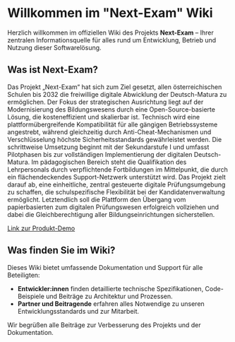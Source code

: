 # Willkommen im "Next-Exam" Wiki

Herzlich willkommen im offiziellen Wiki des Projekts **Next-Exam** – Ihrer zentralen Informationsquelle für alles rund um Entwicklung, Betrieb und Nutzung dieser Softwarelösung.

## Was ist Next-Exam?

Das Projekt „Next-Exam“ hat sich zum Ziel gesetzt, allen österreichischen Schulen bis 2032 die freiwillige digitale Abwicklung der Deutsch-Matura zu ermöglichen. Der Fokus der strategischen Ausrichtung liegt auf der Modernisierung des Bildungswesens durch eine Open-Source-basierte Lösung, die kosteneffizient und skalierbar ist. Technisch wird eine plattformübergreifende Kompatibilität für alle gängigen Betriebssysteme angestrebt, während gleichzeitig durch Anti-Cheat-Mechanismen und Verschlüsselung höchste Sicherheitsstandards gewährleistet werden. Die schrittweise Umsetzung beginnt mit der Sekundarstufe I und umfasst Pilotphasen bis zur vollständigen Implementierung der digitalen Deutsch-Matura. Im pädagogischen Bereich steht die Qualifikation des Lehrpersonals durch verpflichtende Fortbildungen im Mittelpunkt, die durch ein flächendeckendes Support-Netzwerk unterstützt wird. Das Projekt zielt darauf ab, eine einheitliche, zentral gesteuerte digitale Prüfungsumgebung zu schaffen, die schulspezifische Flexibilität bei der Kandidatenverwaltung ermöglicht. Letztendlich soll die Plattform den Übergang vom papierbasierten zum digitalen Prüfungswesen erfolgreich vollziehen und dabei die Gleichberechtigung aller Bildungseinrichtungen sicherstellen. 

[Link zur Produkt-Demo](https://tube.virtuelle-ph.at/w/noicoddXEKagVa9dFKUs1F)

## Was finden Sie im Wiki?

Dieses Wiki bietet umfassende Dokumentation und Support für alle Beteiligten:

- **Entwickler:innen** finden detaillierte technische Spezifikationen, Code-Beispiele und Beiträge zu Architektur und Prozessen.
- **Partner und Beitragende** erfahren alles Notwendige zu unseren Entwicklungsstandards und zur Mitarbeit.


Wir begrüßen alle Beiträge zur Verbesserung des Projekts und der Dokumentation.
